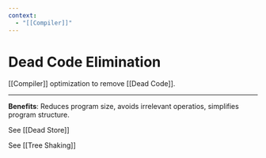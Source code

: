 ```yaml
---
context:
  - "[[Compiler]]"
---
```


# Dead Code Elimination

[[Compiler]] optimization to remove [[Dead Code]].

---

**Benefits**: Reduces program size, avoids irrelevant operatios, simplifies program structure.

See [[Dead Store]]

See [[Tree Shaking]]

